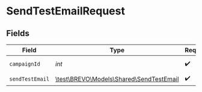 # SendTestEmailRequest


## Fields

| Field                                                                           | Type                                                                            | Required                                                                        | Description                                                                     |
| ------------------------------------------------------------------------------- | ------------------------------------------------------------------------------- | ------------------------------------------------------------------------------- | ------------------------------------------------------------------------------- |
| `campaignId`                                                                    | *int*                                                                           | :heavy_check_mark:                                                              | Id of the campaign                                                              |
| `sendTestEmail`                                                                 | [\test\BREVO\Models\Shared\SendTestEmail](../../Models/Shared/SendTestEmail.md) | :heavy_check_mark:                                                              | N/A                                                                             |